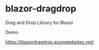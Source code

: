# blazor-dragdrop
Drag and Drop Library for Blazor

Demo:

https://blazordragdrop.azurewebsites.net/

